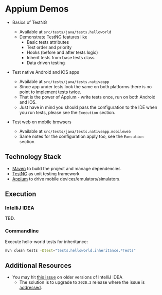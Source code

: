 # Appium Demos

- Basics of TestNG 
    - Available at `src/tests/java/tests.helloworld`
    - Demonstrate TestNG features like
        - Basic tests attributes
        - Test order and priority
        - Hooks (before and after tests logic)
        - Inherit tests from base tests class
        - Data driven testing


- Test native Android and iOS apps
    - Available at `src/tests/java/tests.nativeapp`
    - Since app under tests look the same on both platforms there is no point to implement tests twice.
    - That is the power of Appium - write tests once, run on both Android and iOS.
    - Just have in mind you should pass the configuration to the IDE when you run tests, please see the `Execution` section.


- Test web on mobile browsers
    - Available at `src/tests/java/tests.nativeapp.mobileweb`
    - Same notes for the configuration apply too, see the `Execution` section.

## Technology Stack
- [Maven](https://maven.apache.org/) to build the project and manage dependencies
- [TestNG](https://testng.org/doc/) as unit testing framework
- [Appium](http://appium.io/) to drive mobile devices/emulators/simulators.

## Execution

### IntelliJ IDEA
TBD.

### Commandline

Execute hello-world tests for inheritance:

```bash
mvn clean tests -Dtest="tests.helloworld.inheritance.*Tests"
```

## Additional Resources

- You may hit [this issue](https://stackoverflow.com/questions/57299606/testng-by-default-disables-loading-dtd-from-unsecure-urls) on older versions of IntelliJ IDEA.
    - The solution is to upgrade to `2020.3` release where the issue is [addressed](https://youtrack.jetbrains.com/issue/IDEA-234765).
